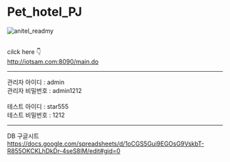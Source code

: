 
# Pet_hotel_PJ
![anitel_readmy](https://user-images.githubusercontent.com/33312138/200861335-d0ff2f1c-e200-4de1-acf9-404aade487d2.jpg)
<br>
<br>

cilck here 👇<br>
http://iotsam.com:8090/main.do

---
관리자 아이디 : admin <br>
관리자 비밀번호 : admin1212<br>
<br>
테스트 아이디 : star555<br>
테스트 비밀번호 : 1212<br>

---
DB 구글시트<br>
https://docs.google.com/spreadsheets/d/1oCGS5Gui9EGOsG9VskbT-R855OKCKLhDkDr-4seS8lM/edit#gid=0




